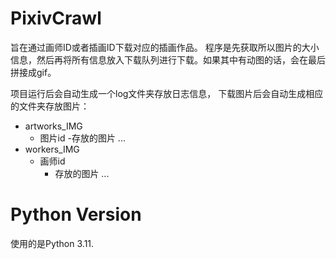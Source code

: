 # PixivCrawl
旨在通过画师ID或者插画ID下载对应的插画作品。
程序是先获取所以图片的大小信息，然后再将所有信息放入下载队列进行下载。如果其中有动图的话，会在最后拼接成gif。


项目运行后会自动生成一个log文件夹存放日志信息，
下载图片后会自动生成相应的文件夹存放图片：
  - artworks_IMG
    - 图片id
      -存放的图片
    ...
  - workers_IMG
    - 画师id
      - 存放的图片
    ...

# Python Version
使用的是Python 3.11.
